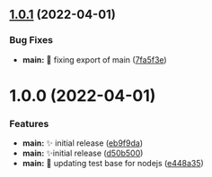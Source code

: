 ## [1.0.1](https://github.com/spa5k/arabic-digits-converter/compare/v1.0.0...v1.0.1) (2022-04-01)


### Bug Fixes

* **main:** 🐛 fixing export of main ([7fa5f3e](https://github.com/spa5k/arabic-digits-converter/commit/7fa5f3e984a9eab8ff6e2442fe1574eaaad237db))

# 1.0.0 (2022-04-01)

### Features

- **main:** ✨ initial release ([eb9f9da](https://github.com/spa5k/arabic-digits-converter/commit/eb9f9dae2cf0af46dccab12ffeb08ead6dc83317))
- **main:** ✨initial release ([d50b500](https://github.com/spa5k/arabic-digits-converter/commit/d50b5006be74825b2943579eb235246af145867f))
- **main:** 💚 updating test base for nodejs ([e448a35](https://github.com/spa5k/arabic-digits-converter/commit/e448a35265dc66af62588dd5a7d0988840929821))
